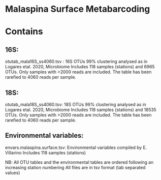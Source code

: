 # Malaspina Surface Metabarcoding

# Contains

## 16S:
otutab_mala16S_ss4060.tsv : 16S OTUs 99% clustering analysed as in Logares etal. 2020, Microbiome
Includes 118 samples (stations) and  6965 OTUs. Only samples with >2000 reads are included. The table has been rarefied to 4060 reads per sample.

## 18S:
otutab_mala18S_ss4060.tsv: 18S OTUs 99% clustering analysed as in Logares etal. 2020, Microbiome
Includes 118 samples (stations) and  18535 OTUs. Only samples with >2000 reads are included. The table has been rarefied to 4060 reads per sample.

## Environmental variables:
envars.malaspina.surface.tsv: Environmental variables compiled by E. Villarino
Includes 118 samples (stations) 

NB: All OTU tables and the environmental tables are ordered following an increasing station numbering
All files are in tsv format (tab separated values)

